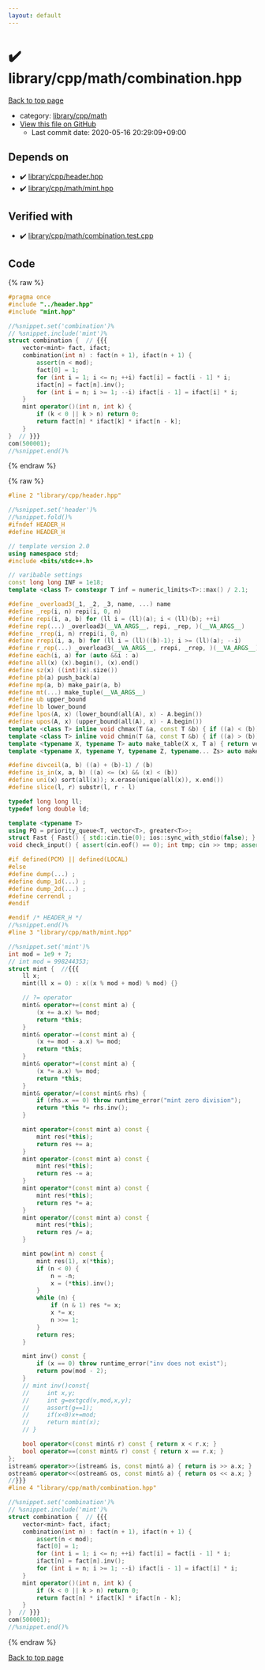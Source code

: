 ```yaml
---
layout: default
---
```


<!-- mathjax config similar to math.stackexchange -->
<script type="text/javascript" async
  src="https://cdnjs.cloudflare.com/ajax/libs/mathjax/2.7.5/MathJax.js?config=TeX-MML-AM_CHTML">
</script>
<script type="text/x-mathjax-config">
  MathJax.Hub.Config({
    TeX: { equationNumbers: { autoNumber: "AMS" }},
    tex2jax: {
      inlineMath: [ ['$','$'] ],
      processEscapes: true
    },
    "HTML-CSS": { matchFontHeight: false },
    displayAlign: "left",
    displayIndent: "2em"
  });
</script>

<script type="text/javascript" src="https://cdnjs.cloudflare.com/ajax/libs/jquery/3.4.1/jquery.min.js"></script>
<script src="https://cdn.jsdelivr.net/npm/jquery-balloon-js@1.1.2/jquery.balloon.min.js" integrity="sha256-ZEYs9VrgAeNuPvs15E39OsyOJaIkXEEt10fzxJ20+2I=" crossorigin="anonymous"></script>
<script type="text/javascript" src="../../../../assets/js/copy-button.js"></script>
<link rel="stylesheet" href="../../../../assets/css/copy-button.css" />


# :heavy_check_mark: library/cpp/math/combination.hpp

<a href="../../../../index.html">Back to top page</a>

* category: <a href="../../../../index.html#38e8a99339d0d505d14feb619e0537d8">library/cpp/math</a>
* <a href="{{ site.github.repository_url }}/blob/master/library/cpp/math/combination.hpp">View this file on GitHub</a>
    - Last commit date: 2020-05-16 20:29:09+09:00




## Depends on

* :heavy_check_mark: <a href="../header.hpp.html">library/cpp/header.hpp</a>
* :heavy_check_mark: <a href="mint.hpp.html">library/cpp/math/mint.hpp</a>


## Verified with

* :heavy_check_mark: <a href="../../../../verify/library/cpp/math/combination.test.cpp.html">library/cpp/math/combination.test.cpp</a>


## Code

<a id="unbundled"></a>
{% raw %}
```cpp
#pragma once
#include "../header.hpp"
#include "mint.hpp"

//%snippet.set('combination')%
// %snippet.include('mint')%
struct combination {  // {{{
    vector<mint> fact, ifact;
    combination(int n) : fact(n + 1), ifact(n + 1) {
        assert(n < mod);
        fact[0] = 1;
        for (int i = 1; i <= n; ++i) fact[i] = fact[i - 1] * i;
        ifact[n] = fact[n].inv();
        for (int i = n; i >= 1; --i) ifact[i - 1] = ifact[i] * i;
    }
    mint operator()(int n, int k) {
        if (k < 0 || k > n) return 0;
        return fact[n] * ifact[k] * ifact[n - k];
    }
}  // }}}
com(500001);
//%snippet.end()%

```
{% endraw %}

<a id="bundled"></a>
{% raw %}
```cpp
#line 2 "library/cpp/header.hpp"

//%snippet.set('header')%
//%snippet.fold()%
#ifndef HEADER_H
#define HEADER_H

// template version 2.0
using namespace std;
#include <bits/stdc++.h>

// varibable settings
const long long INF = 1e18;
template <class T> constexpr T inf = numeric_limits<T>::max() / 2.1;

#define _overload3(_1, _2, _3, name, ...) name
#define _rep(i, n) repi(i, 0, n)
#define repi(i, a, b) for (ll i = (ll)(a); i < (ll)(b); ++i)
#define rep(...) _overload3(__VA_ARGS__, repi, _rep, )(__VA_ARGS__)
#define _rrep(i, n) rrepi(i, 0, n)
#define rrepi(i, a, b) for (ll i = (ll)((b)-1); i >= (ll)(a); --i)
#define r_rep(...) _overload3(__VA_ARGS__, rrepi, _rrep, )(__VA_ARGS__)
#define each(i, a) for (auto &&i : a)
#define all(x) (x).begin(), (x).end()
#define sz(x) ((int)(x).size())
#define pb(a) push_back(a)
#define mp(a, b) make_pair(a, b)
#define mt(...) make_tuple(__VA_ARGS__)
#define ub upper_bound
#define lb lower_bound
#define lpos(A, x) (lower_bound(all(A), x) - A.begin())
#define upos(A, x) (upper_bound(all(A), x) - A.begin())
template <class T> inline void chmax(T &a, const T &b) { if ((a) < (b)) (a) = (b); }
template <class T> inline void chmin(T &a, const T &b) { if ((a) > (b)) (a) = (b); }
template <typename X, typename T> auto make_table(X x, T a) { return vector<T>(x, a); }
template <typename X, typename Y, typename Z, typename... Zs> auto make_table(X x, Y y, Z z, Zs... zs) { auto cont = make_table(y, z, zs...); return vector<decltype(cont)>(x, cont); }

#define divceil(a, b) ((a) + (b)-1) / (b)
#define is_in(x, a, b) ((a) <= (x) && (x) < (b))
#define uni(x) sort(all(x)); x.erase(unique(all(x)), x.end())
#define slice(l, r) substr(l, r - l)

typedef long long ll;
typedef long double ld;

template <typename T>
using PQ = priority_queue<T, vector<T>, greater<T>>;
struct Fast { Fast() { std::cin.tie(0); ios::sync_with_stdio(false); } } fast;
void check_input() { assert(cin.eof() == 0); int tmp; cin >> tmp; assert(cin.eof() == 1); }

#if defined(PCM) || defined(LOCAL)
#else
#define dump(...) ;
#define dump_1d(...) ;
#define dump_2d(...) ;
#define cerrendl ;
#endif

#endif /* HEADER_H */
//%snippet.end()%
#line 3 "library/cpp/math/mint.hpp"

//%snippet.set('mint')%
int mod = 1e9 + 7;
// int mod = 998244353;
struct mint {  //{{{
    ll x;
    mint(ll x = 0) : x((x % mod + mod) % mod) {}

    // ?= operator
    mint& operator+=(const mint a) {
        (x += a.x) %= mod;
        return *this;
    }
    mint& operator-=(const mint a) {
        (x += mod - a.x) %= mod;
        return *this;
    }
    mint& operator*=(const mint a) {
        (x *= a.x) %= mod;
        return *this;
    }
    mint& operator/=(const mint& rhs) {
        if (rhs.x == 0) throw runtime_error("mint zero division");
        return *this *= rhs.inv();
    }

    mint operator+(const mint a) const {
        mint res(*this);
        return res += a;
    }
    mint operator-(const mint a) const {
        mint res(*this);
        return res -= a;
    }
    mint operator*(const mint a) const {
        mint res(*this);
        return res *= a;
    }
    mint operator/(const mint a) const {
        mint res(*this);
        return res /= a;
    }

    mint pow(int n) const {
        mint res(1), x(*this);
        if (n < 0) {
            n = -n;
            x = (*this).inv();
        }
        while (n) {
            if (n & 1) res *= x;
            x *= x;
            n >>= 1;
        }
        return res;
    }

    mint inv() const {
        if (x == 0) throw runtime_error("inv does not exist");
        return pow(mod - 2);
    }
    // mint inv()const{
    //     int x,y;
    //     int g=extgcd(v,mod,x,y);
    //     assert(g==1);
    //     if(x<0)x+=mod;
    //     return mint(x);
    // }

    bool operator<(const mint& r) const { return x < r.x; }
    bool operator==(const mint& r) const { return x == r.x; }
};
istream& operator>>(istream& is, const mint& a) { return is >> a.x; }
ostream& operator<<(ostream& os, const mint& a) { return os << a.x; }
//}}}
#line 4 "library/cpp/math/combination.hpp"

//%snippet.set('combination')%
// %snippet.include('mint')%
struct combination {  // {{{
    vector<mint> fact, ifact;
    combination(int n) : fact(n + 1), ifact(n + 1) {
        assert(n < mod);
        fact[0] = 1;
        for (int i = 1; i <= n; ++i) fact[i] = fact[i - 1] * i;
        ifact[n] = fact[n].inv();
        for (int i = n; i >= 1; --i) ifact[i - 1] = ifact[i] * i;
    }
    mint operator()(int n, int k) {
        if (k < 0 || k > n) return 0;
        return fact[n] * ifact[k] * ifact[n - k];
    }
}  // }}}
com(500001);
//%snippet.end()%

```
{% endraw %}

<a href="../../../../index.html">Back to top page</a>

